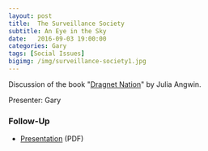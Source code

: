 ```yaml
---
layout: post
title:  The Surveillance Society
subtitle: An Eye in the Sky
date:   2016-09-03 19:00:00
categories: Gary
tags: [Social Issues]
bigimg: /img/surveillance-society1.jpg
---
```


Discussion of the book "[Dragnet Nation](https://www.amazon.com/Dragnet-Nation-Security-Relentless-Surveillance/dp/B01LTHXKEU)" by Julia Angwin.

Presenter: Gary

### Follow-Up

* [Presentation](/assets/present/2016/surveillance-society.pdf) (PDF)
